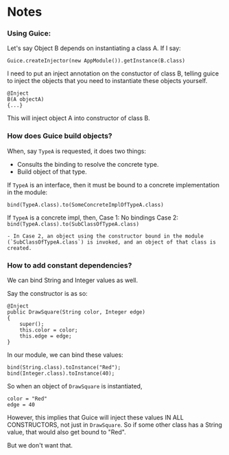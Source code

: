 # Notes

### Using Guice:


Let's say Object B depends on instantiating a class A.
If I say:

```
Guice.createInjector(new AppModule()).getInstance(B.class)
```

I need to put an inject annotation on the constuctor of class B, telling guice to inject the objects that you need to instantiate these objects yourself.

```
@Inject
B(A objectA)
{...}
```

This will inject object A into constructor of class B.

### How does Guice build objects?

When, say `TypeA` is requested, it does two things:

- Consults the binding to resolve the concrete type.
- Build object of that type.

If `TypeA` is an interface, then it must be bound to a concrete implementation in the module:

```
bind(TypeA.class).to(SomeConcreteImplOfTypeA.class)
```

If `TypeA` is a concrete impl, then,
    Case 1:
        No bindings
    Case 2:
        `bind(TypeA.class).to(SubClassOfTypeA.class)`

    - In Case 2, an object using the constructor bound in the module (`SubClassOfTypeA.class`) is invoked, and an object of that class is created.


### How to add constant dependencies?

We can bind String and Integer values as well.

Say the constructor is as so:

```
@Inject
public DrawSquare(String color, Integer edge)
{
    super();
    this.color = color;
    this.edge = edge;
}
```

In our module, we can bind these values:

```
bind(String.class).toInstance("Red");
bind(Integer.class).toInstance(40);
```

So when an object of `DrawSquare` is instantiated, 
```
color = "Red"
edge = 40
```

However, this implies that Guice will inject these values IN ALL CONSTRUCTORS, not just in `DrawSquare`. So if some other class has a String value, that would also get bound to "Red".

But we don't want that.